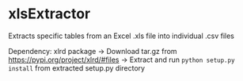 # xlsExtractor
Extracts specific tables from an Excel .xls file into individual .csv files

Dependency: xlrd package
-> Download tar.gz from https://pypi.org/project/xlrd/#files
-> Extract and run `python setup.py install` from extracted setup.py directory
